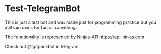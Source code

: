 # Test-TelegramBot
This is just a test bot and was made just for programming practice but you still can use it for fun or something.

The functionality is represented by Ninjas-API https://api-ninjas.com

Check out @gptpackbot in telegram
